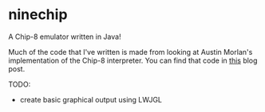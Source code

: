 # ninechip
A Chip-8 emulator written in Java!

Much of the code that I've written is made from looking at Austin Morlan's implementation of the Chip-8 interpreter.
You can find that code in [this](https://austinmorlan.com/posts/chip8_emulator/) blog post.

TODO:
  - create basic graphical output using LWJGL
 
